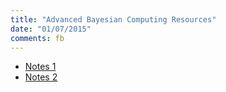 ```yaml
---
title: "Advanced Bayesian Computing Resources"
date: "01/07/2015"
comments: fb
---
```


- [Notes 1](/assets/ams268/notes1_elasticnet.pdf)
- [Notes 2](/assets/ams268/notes2_bayes.pdf)
